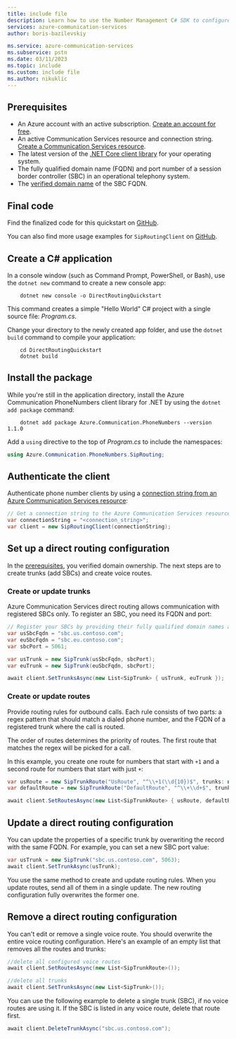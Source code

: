 ```yaml
---
title: include file
description: Learn how to use the Number Management C# SDK to configure direct routing.
services: azure-communication-services
author: boris-bazilevskiy

ms.service: azure-communication-services
ms.subservice: pstn
ms.date: 03/11/2023
ms.topic: include
ms.custom: include file
ms.author: nikuklic
---
```


## Prerequisites

- An Azure account with an active subscription. [Create an account for free](https://azure.microsoft.com/free/?WT.mc_id=A261C142F).
- An active Communication Services resource and connection string. [Create a Communication Services resource](../../create-communication-resource.md).
- The latest version of the [.NET Core client library](https://dotnet.microsoft.com/download/dotnet-core) for your operating system.
- The fully qualified domain name (FQDN) and port number of a session border controller (SBC) in an operational telephony system.
- The [verified domain name](../../../how-tos/telephony/domain-validation.md) of the SBC FQDN.

## Final code

Find the finalized code for this quickstart on [GitHub](https://github.com/Azure-Samples/communication-services-dotnet-quickstarts/tree/main/DirectRouting).

You can also find more usage examples for `SipRoutingClient` on [GitHub](https://github.com/Azure/azure-sdk-for-net/blob/main/sdk/communication/Azure.Communication.PhoneNumbers/README.md#siproutingclient).

## Create a C# application

In a console window (such as Command Prompt, PowerShell, or Bash), use the `dotnet new` command to create a new console app:

```console
    dotnet new console -o DirectRoutingQuickstart
```

This command creates a simple "Hello World" C# project with a single source file: *Program.cs*.

Change your directory to the newly created app folder, and use the `dotnet build` command to compile your application:

``` console
    cd DirectRoutingQuickstart
    dotnet build
```

## Install the package

While you're still in the application directory, install the Azure Communication PhoneNumbers client library for .NET by using the `dotnet add package` command:

``` console
    dotnet add package Azure.Communication.PhoneNumbers --version 1.1.0
```

Add a `using` directive to the top of *Program.cs* to include the namespaces:

``` csharp
using Azure.Communication.PhoneNumbers.SipRouting;
```

## Authenticate the client

Authenticate phone number clients by using a [connection string from an Azure Communication Services resource](../../create-communication-resource.md#access-your-connection-strings-and-service-endpoints):

``` csharp
// Get a connection string to the Azure Communication Services resource.
var connectionString = "<connection_string>";
var client = new SipRoutingClient(connectionString);
```

## Set up a direct routing configuration

In the [prerequisites](#prerequisites), you verified domain ownership. The next steps are to create trunks (add SBCs) and create voice routes.

### Create or update trunks

Azure Communication Services direct routing allows communication with registered SBCs only. To register an SBC, you need its FQDN and port:

``` csharp
// Register your SBCs by providing their fully qualified domain names and port numbers.
var usSbcFqdn = "sbc.us.contoso.com";
var euSbcFqdn = "sbc.eu.contoso.com";
var sbcPort = 5061;

var usTrunk = new SipTrunk(usSbcFqdn, sbcPort);
var euTrunk = new SipTrunk(euSbcFqdn, sbcPort);

await client.SetTrunksAsync(new List<SipTrunk> { usTrunk, euTrunk });
```

### Create or update routes

Provide routing rules for outbound calls. Each rule consists of two parts: a regex pattern that should match a dialed phone number, and the FQDN of a registered trunk where the call is routed.

The order of routes determines the priority of routes. The first route that matches the regex will be picked for a call.

In this example, you create one route for numbers that start with `+1` and a second route for numbers that start with just `+`:

``` csharp
var usRoute = new SipTrunkRoute("UsRoute", "^\\+1(\\d{10})$", trunks: new List<string> { usSbcFqdn });
var defaultRoute = new SipTrunkRoute("DefaultRoute", "^\\+\\d+$", trunks: new List<string> { usSbcFqdn, euSbcFqdn });

await client.SetRoutesAsync(new List<SipTrunkRoute> { usRoute, defaultRoute });
```

## Update a direct routing configuration

You can update the properties of a specific trunk by overwriting the record with the same FQDN. For example, you can set a new SBC port value:

``` csharp
var usTrunk = new SipTrunk("sbc.us.contoso.com", 5063);
await client.SetTrunkAsync(usTrunk);
```

You use the same method to create and update routing rules. When you update routes, send all of them in a single update. The new routing configuration fully overwrites the former one.

## Remove a direct routing configuration

You can't edit or remove a single voice route. You should overwrite the entire voice routing configuration. Here's an example of an empty list that removes all the routes and trunks:

``` csharp
//delete all configured voice routes
await client.SetRoutesAsync(new List<SipTrunkRoute>());

//delete all trunks
await client.SetTrunksAsync(new List<SipTrunk>());
```

You can use the following example to delete a single trunk (SBC), if no voice routes are using it. If the SBC is listed in any voice route, delete that route first.

``` csharp
await client.DeleteTrunkAsync("sbc.us.contoso.com");
```
